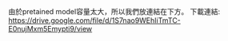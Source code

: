 由於pretained model容量太大，所以我們放連結在下方。
下載連結: https://drive.google.com/file/d/1S7nao9WEhIiTmTC-E0nujMxm5Emypti9/view
